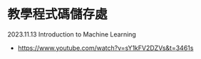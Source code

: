 # 教學程式碼儲存處

2023.11.13 Introduction to Machine Learning
- https://www.youtube.com/watch?v=sY1kFV2DZVs&t=3461s
